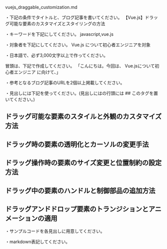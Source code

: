 vuejs_draggable_customization.md

・下記の条件でタイトルと、ブログ記事を書いてください。
【Vue.js】ドラッグ可能な要素のカスタマイズとスタイリングの方法

・キーワードを下記にしてください。
javascript,vue.js

・対象者を下記にしてください。
  Vue.js について初心者エンジニアを対象


・日本語で、必ず3,000文字以上で作ってください。

冒頭は、下記で作成してください。
「こんにちは。今回は、
Vue.jsについて初心者エンジニア
に向けて、」

・参考となるブログ記事のURLを2個以上掲載してください。

・見出しには下記を使ってください。(見出しにはの行頭には ## このタグを置いてください。)
## ドラッグ可能な要素のスタイルと外観のカスタマイズ方法
## ドラッグ時の要素の透明化とカーソルの変更手法
## ドラッグ操作時の要素のサイズ変更と位置制約の設定方法
## ドラッグ中の要素のハンドルと制御部品の追加方法
## ドラッグアンドドロップ要素のトランジションとアニメーションの適用

・サンプルコードを各見出しに用意してください。

・markdown表記してください。


